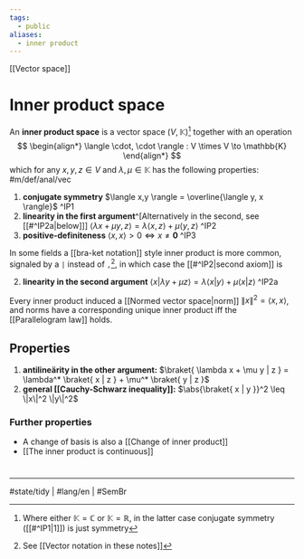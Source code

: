 ```yaml
---
tags:
  - public
aliases:
  - inner product
---
```

[[Vector space]]
# Inner product space

An **inner product space** is a vector space $(V, \mathbb{K})$[^K] together with an operation
$$
\begin{align*}
\langle \cdot, \cdot \rangle : V \times V \to \mathbb{K} 
\end{align*}
$$
which for any $x, y, z \in V$ and $\lambda, \mu \in \mathbb{K}$ has the following properties: #m/def/anal/vec

1. **conjugate symmetry** $\langle x,y \rangle = \overline{\langle y, x \rangle}$ ^IP1
2. **linearity in the first argument**^[Alternatively in the second, see [[#^IP2a|below]]] $\langle \lambda x + \mu y, z \rangle = \lambda \langle x , z \rangle + \mu \langle y,z \rangle$ ^IP2
3. **positive-definiteness** $\langle x,x \rangle > 0 \iff x \neq \mathbf{0}$ ^IP3

  [^K]: Where either $\mathbb{K} = \mathbb{C}$ or $\mathbb{K} = \mathbb{R}$, in the latter case conjugate symmetry ([[#^IP1|1]]) is just symmetry

In some fields a [[bra-ket notation]] style inner product is more common, signaled by a `|` instead of `,`[^con], in which case the [[#^IP2|second axiom]] is

2. **linearity in the second argument** $\langle x | \lambda y + \mu z \rangle = \lambda \langle x | y \rangle + \mu \langle x | z \rangle$ ^IP2a

[^con]: See [[Vector notation in these notes]]

Every inner product induced a [[Normed vector space|norm]] $\|x\|^2 = \langle x,x \rangle$,
and norms have a corresponding unique inner product iff the [[Parallelogram law]] holds.

## Properties

1. **antilineärity in the other argument:**  $\braket{ \lambda x + \mu y | z } = \lambda^* \braket{ x | z } + \mu^* \braket{ y | z }$
2. **general [[Cauchy-Schwarz inequality]]:** $\abs{\braket{ x | y }}^2 \leq \|x\|^2 \|y\|^2$

### Further properties

- A change of basis is also a [[Change of inner product]]
- [[The inner product is continuous]]

#
---
#state/tidy | #lang/en | #SemBr 